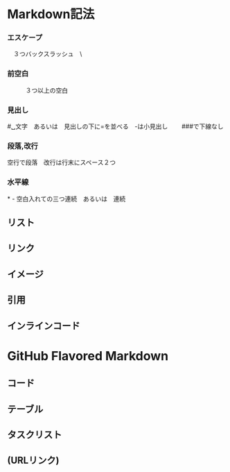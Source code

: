 # Markdown記法
### エスケープ
  　３つバックスラッシュ　\  
### 前空白
　　　３つ以上の空白
### 見出し　
  #␣文字　あるいは　見出しの下に=を並べる　-は小見出し　　 ###で下線なし

### 段落,改行
空行で段落　改行は行末にスペース２つ

### 水平線
\* \-   空白入れての三つ連続　あるいは　連続
## リスト
## リンク
## イメージ
## 引用
## インラインコード

# GitHub Flavored Markdown
## コード
## テーブル
## タスクリスト
## (URLリンク)
